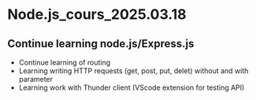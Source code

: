 # Node.js_cours_2025.03.18
## Continue learning node.js/Express.js
  - Continue learning of routing
  - Learning writing HTTP requests (get, post, put, delet) without and with parameter
  - Learning work with Thunder client (VScode extension for testing API)
